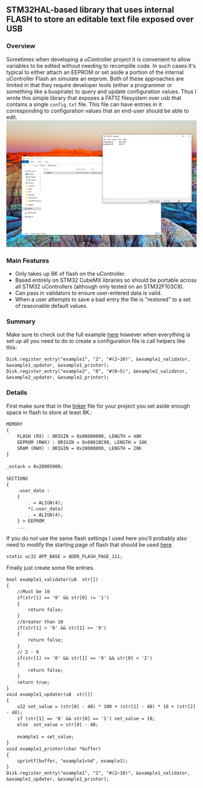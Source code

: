 ## STM32HAL-based library that uses internal FLASH to store an editable text file exposed over USB ##

### Overview ###

Sometimes when developing a uController project it is convenient to allow variables to be edited without needing to recomplile code. In such cases it's typical to either attach an EEPROM or set aside a portion of the internal uController Flash an simulate an eeprom. Both of these approaches are limited in that they require developer tools (either a programmer or something like a buspirate) to query and update configuration values. Thus I wrote this simple library that exposes a FAT12 filesystem over usb that contains a single `config.txt` file. This file can have entries in it corresponding to configuration values that an end-user should be able to edit. 
![](https://github.com/dretay/stm32f103_usb_mass_storage/blob/master/screenshot.png)

### Main Features ###
- Only takes up 8K of flash on the uController.
- Based entirely on STM32 CubeMX libraries so should be portable across all STM32 uControllers (although only tested on an STM32F103C8).
- Can pass in validators to ensure user-entered data is valid. 
- When a user attempts to save a bad entry the file is "restored" to a set of reasonable default values. 

### Summary ###
Make sure to check out the full example [here](https://github.com/dretay/stm32f103_usb_mass_storage/blob/master/application.c) however when everything is set up all you need to do to create a configuration file is call helpers like this:
```
Disk.register_entry("example1", "2", "#(2~10)", &example1_validator, &example1_updater, &example1_printer);
Disk.register_entry("example2", "0", "#(0~5)", &example2_validator, &example2_updater, &example2_printer);	
```
### Details ###
First make sure that in the [linker](https://github.com/dretay/stm32f103_usb_mass_storage/blob/master/STM32F103C8_flash.lds#L11) file for your project you set aside enough space in flash to store at least 8K.:
```
MEMORY
{
	FLASH (RX) : ORIGIN = 0x08000000, LENGTH = 48K
	EEPROM (RWX) : ORIGIN = 0x0801BC00, LENGTH = 16K
	SRAM (RWX) : ORIGIN = 0x20000000, LENGTH = 20K
}

_estack = 0x20005000;

SECTIONS
{
	.user_data :
	{
		. = ALIGN(4);
		*(.user_data)
		. = ALIGN(4);
	} > EEPROM
	...
```
If you do not use the same flash settings I used here you'll probably also need to modify the starting page of flash that should be used [here](https://github.com/dretay/stm32f103_usb_mass_storage/blob/master/disk.c#L8).
```
static uc32 APP_BASE = ADDR_FLASH_PAGE_111;
```
Finally just create some file entries. 
```
bool example1_validator(u8  str[])
{
	//Must be 10
	if(str[1] == '0' && str[0] != '1')
	{
		return false; 
	}
	//Greater than 10
	if(str[1] > '0' && str[1] <= '9')
	{
		return false; 
	}
	// 2 - 9
	if(str[1] <= '0' && str[1] >= '9' && str[0] < '2') 
	{			
		return false; 
	}	
	return true;
}
void example1_updater(u8  str[])
{
	u32 set_value = (str[0] - 48) * 100 + (str[1] - 48) * 10 + (str[2] - 48);
	if (str[1] == '0' && str[0] == '1') set_value = 10;
	else  set_value = str[0] - 48;

	example1 = set_value;
}
void example1_printer(char *buffer)
{
	sprintf(buffer, "example1=%d", example1);
}
Disk.register_entry("example1", "2", "#(2~10)", &example1_validator, &example1_updater, &example1_printer);
```
